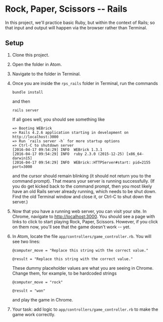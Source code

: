 # Rock, Paper, Scissors -- Rails

In this project, we'll practice basic Ruby, but within the context of Rails; so that input and output will happen via the browser rather than Terminal.

## Setup

 1. Clone this project.
 1. Open the folder in Atom.
 1. Navigate to the folder in Terminal.
 1. Once you are inside the `rps_rails` folder in Terminal, run the commands

        bundle install
    
    and then
    
        rails server

    If all goes well, you should see something like

        => Booting WEBrick
        => Rails 4.2.6 application starting in development on http://localhost:3000
        => Run `rails server -h` for more startup options
        => Ctrl-C to shutdown server
        [2016-04-17 09:54:29] INFO  WEBrick 1.3.1
        [2016-04-17 09:54:29] INFO  ruby 2.3.0 (2015-12-25) [x86_64-darwin15]
        [2016-04-17 09:54:29] INFO  WEBrick::HTTPServer#start: pid=2155 port=3000

    and the cursor should remain blinking (it should not return you to the command prompt). That means your server is running successfully. (If you do get kicked back to the command prompt, then you most likely have an old Rails server already running, which needs to be shut down. Find the old Terminal window and close it, or Ctrl-C to shut down the server.)

 1. Now that you have a running web server, you can visit your site. In Chrome, navigate to [http://localhost:3000](http://localhost:3000). You should see a page with links to click to start playing Rock, Paper, Scissors. However, if you click on them now, you'll see that the game doesn't work -- yet.

 1. In Atom, locate the file `app/controllers/game_controller.rb`. You will see two lines:

        @computer_move = "Replace this string with the correct value."

        @result = "Replace this string with the correct value."

    These dummy placeholder values are what you are seeing in Chrome. Change them, for example, to be hardcoded strings

        @computer_move = "rock"

        @result = "won"

    and play the game in Chrome.

 1. Your task: add logic to `app/controllers/game_controller.rb` to make the game work correctly.
